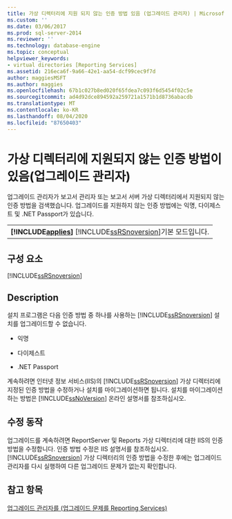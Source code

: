 ```yaml
---
title: 가상 디렉터리에 지원 되지 않는 인증 방법 있음 (업그레이드 관리자) | Microsoft Docs
ms.custom: ''
ms.date: 03/06/2017
ms.prod: sql-server-2014
ms.reviewer: ''
ms.technology: database-engine
ms.topic: conceptual
helpviewer_keywords:
- virtual directories [Reporting Services]
ms.assetid: 216eca6f-9a66-42e1-aa54-dcf99cec9f7d
author: maggiesMSFT
ms.author: maggies
ms.openlocfilehash: 67b1c027b8ed020f65fdea7c093f6d5454f02c5e
ms.sourcegitcommit: ad4d92dce894592a259721a1571b1d8736abacdb
ms.translationtype: MT
ms.contentlocale: ko-KR
ms.lasthandoff: 08/04/2020
ms.locfileid: "87650403"
---
```

# <a name="virtual-directory-has-unsupported-authentication-method-upgrade-advisor"></a>가상 디렉터리에 지원되지 않는 인증 방법이 있음(업그레이드 관리자)
  업그레이드 관리자가 보고서 관리자 또는 보고서 서버 가상 디렉터리에서 지원되지 않는 인증 방법을 검색했습니다. 업그레이드를 지원하지 않는 인증 방법에는 익명, 다이제스트 및 .NET Passport가 있습니다.  
  
||  
|-|  
|**[!INCLUDE[applies](../../includes/applies-md.md)]**  [!INCLUDE[ssRSnoversion](../../includes/ssrsnoversion-md.md)]기본 모드입니다.|  
  
## <a name="component"></a>구성 요소  
 [!INCLUDE[ssRSnoversion](../../includes/ssrsnoversion-md.md)]  
  
## <a name="description"></a>Description  
 설치 프로그램은 다음 인증 방법 중 하나를 사용하는 [!INCLUDE[ssRSnoversion](../../includes/ssrsnoversion-md.md)] 설치를 업그레이드할 수 없습니다.  
  
-   익명  
  
-   다이제스트  
  
-   .NET Passport  
  
 계속하려면 인터넷 정보 서비스(IIS)의 [!INCLUDE[ssRSnoversion](../../includes/ssrsnoversion-md.md)] 가상 디렉터리에 지정된 인증 방법을 수정하거나 설치를 마이그레이션하면 됩니다. 설치를 마이그레이션하는 방법은 [!INCLUDE[ssNoVersion](../../includes/ssnoversion-md.md)] 온라인 설명서를 참조하십시오.  
  
## <a name="corrective-action"></a>수정 동작  
 업그레이드를 계속하려면 ReportServer 및 Reports 가상 디렉터리에 대한 IIS의 인증 방법을 수정합니다. 인증 방법 수정은 IIS 설명서를 참조하십시오. [!INCLUDE[ssRSnoversion](../../includes/ssrsnoversion-md.md)] 가상 디렉터리의 인증 방법을 수정한 후에는 업그레이드 관리자를 다시 실행하여 다른 업그레이드 문제가 없는지 확인합니다.  
  
## <a name="see-also"></a>참고 항목  
 [업그레이드 관리자를 &#40;업그레이드 문제를 Reporting Services&#41;](../../../2014/sql-server/install/reporting-services-upgrade-issues-upgrade-advisor.md)  
  
  
